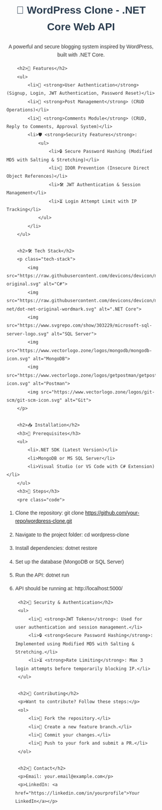 <!DOCTYPE html>
<html lang="en">
<head>
    <meta charset="UTF-8">
    <meta name="viewport" content="width=device-width, initial-scale=1.0">
    <title>README - WordPress Clone in .NET Core</title>
    <style>
        body { font-family: Arial, sans-serif; line-height: 1.6; color: #333; }
        h1, h2, h3 { color: #2c3e50; }
        .container { width: 80%; margin: auto; }
        .tech-stack img { width: 50px; margin-right: 10px; }
        .emoji { font-size: 1.2em; }
        .code { background: #f4f4f4; padding: 10px; border-radius: 5px; }
    </style>
</head>
<body>
    <div class="container">
        <h1 align="center">🚀 WordPress Clone - .NET Core Web API</h1>
        <p align="center">A powerful and secure blogging system inspired by WordPress, built with .NET Core.</p>

        <h2>📌 Features</h2>
        <ul>
            <li>🔑 <strong>User Authentication</strong> (Signup, Login, JWT Authentication, Password Reset)</li>
            <li>📝 <strong>Post Management</strong> (CRUD Operations)</li>
            <li>💬 <strong>Comments Module</strong> (CRUD, Reply to Comments, Approval System)</li>
            <li>🛡️ <strong>Security Features</strong>:
                <ul>
                    <li>🔒 Secure Password Hashing (Modified MD5 with Salting & Stretching)</li>
                    <li>🚫 IDOR Prevention (Insecure Direct Object References)</li>
                    <li>🛠️ JWT Authentication & Session Management</li>
                    <li>⏳ Login Attempt Limit with IP Tracking</li>
                </ul>
            </li>
        </ul>

        <h2>🛠️ Tech Stack</h2>
        <p class="tech-stack">
            <img src="https://raw.githubusercontent.com/devicons/devicon/master/icons/csharp/csharp-original.svg" alt="C#">
            <img src="https://raw.githubusercontent.com/devicons/devicon/master/icons/dot-net/dot-net-original-wordmark.svg" alt=".NET Core">
            <img src="https://www.svgrepo.com/show/303229/microsoft-sql-server-logo.svg" alt="SQL Server">
            <img src="https://www.vectorlogo.zone/logos/mongodb/mongodb-icon.svg" alt="MongoDB">
            <img src="https://www.vectorlogo.zone/logos/getpostman/getpostman-icon.svg" alt="Postman">
            <img src="https://www.vectorlogo.zone/logos/git-scm/git-scm-icon.svg" alt="Git">
        </p>

        <h2>📥 Installation</h2>
        <h3>🔧 Prerequisites</h3>
        <ul>
            <li>.NET SDK (Latest Version)</li>
            <li>MongoDB or MS SQL Server</li>
            <li>Visual Studio (or VS Code with C# Extension)</li>
        </ul>
        <h3>📌 Steps</h3>
        <pre class="code">
1. Clone the repository:
   git clone https://github.com/your-repo/wordpress-clone.git

2. Navigate to the project folder:
   cd wordpress-clone

3. Install dependencies:
   dotnet restore

4. Set up the database (MongoDB or SQL Server)

5. Run the API:
   dotnet run

6. API should be running at: http://localhost:5000/
        </pre>

        <h2>🔐 Security & Authentication</h2>
        <ul>
            <li>🔑 <strong>JWT Tokens</strong>: Used for user authentication and session management.</li>
            <li>🔒 <strong>Secure Password Hashing</strong>: Implemented using Modified MD5 with Salting & Stretching.</li>
            <li>⏳ <strong>Rate Limiting</strong>: Max 3 login attempts before temporarily blocking IP.</li>
        </ul>

        <h2>🤝 Contributing</h2>
        <p>Want to contribute? Follow these steps:</p>
        <ol>
            <li>🔄 Fork the repository.</li>
            <li>🌿 Create a new feature branch.</li>
            <li>💾 Commit your changes.</li>
            <li>🚀 Push to your fork and submit a PR.</li>
        </ol>

        <h2>📧 Contact</h2>
        <p>Email: your.email@example.com</p>
        <p>LinkedIn: <a href="https://linkedin.com/in/yourprofile">Your LinkedIn</a></p>
    </div>
</body>
</html>
